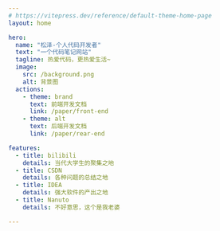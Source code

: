 ```yaml
---
# https://vitepress.dev/reference/default-theme-home-page
layout: home

hero:
  name: "松泽-个人代码开发者"
  text: "一个代码笔记网站"
  tagline: 热爱代码，更热爱生活~
  image: 
    src: /background.png
    alt: 背景图
  actions:
    - theme: brand
      text: 前端开发文档
      link: /paper/front-end
    - theme: alt
      text: 后端开发文档
      link: /paper/rear-end

features:
  - title: bilibili
    details: 当代大学生的聚集之地
  - title: CSDN
    details: 各种问题的总结之地
  - title: IDEA
    details: 强大软件的产出之地
  - title: Nanuto
    details: 不好意思，这个是我老婆

---
```


